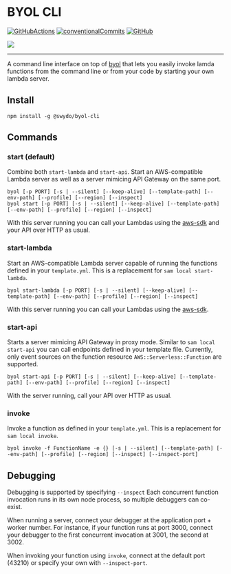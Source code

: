 # BYOL CLI

[![GitHubActions](https://img.shields.io/github/workflow/status/Swydo/byol/release.svg?label=github%20actions&style=flat-square)](https://github.com/Swydo/byol/actions) [![conventionalCommits](https://img.shields.io/badge/conventional%20commits-1.0.0-yellow.svg?style=flat-square)](https://conventionalcommits.org) [![GitHub](https://img.shields.io/github/license/Swydo/byol.svg?style=flat-square)](https://github.com/Swydo/byol/blob/master/LICENSE)

<img src="https://user-images.githubusercontent.com/2283434/52522860-25eee400-2c8b-11e9-8602-f8de0d158600.png">

---

A command line interface on top of [byol](../byol) that lets you easily invoke lamda functions from the command line or from
your code by starting your own lambda server.

## Install

```shell script
npm install -g @swydo/byol-cli
```

## Commands

### start (default)

Combine both `start-lambda` and `start-api`. Start an AWS-compatible Lambda server as well as a server mimicing 
API Gateway on the same port.

```shell script
byol [-p PORT] [-s | --silent] [--keep-alive] [--template-path] [--env-path] [--profile] [--region] [--inspect]
byol start [-p PORT] [-s | --silent] [--keep-alive] [--template-path] [--env-path] [--profile] [--region] [--inspect]
```

With this server running you can call your Lambdas using the [aws-sdk](https://github.com/aws/aws-sdk-js) and your
API over HTTP as usual.

### start-lambda

Start an AWS-compatible Lambda server capable of running the functions defined in your `template.yml`. This is a
replacement for `sam local start-lambda`.

```shell script
byol start-lambda [-p PORT] [-s | --silent] [--keep-alive] [--template-path] [--env-path] [--profile] [--region] [--inspect]
```

With this server running you can call your Lambdas using the [aws-sdk](https://github.com/aws/aws-sdk-js).

### start-api

Starts a server mimicing API Gateway in proxy mode. Similar to `sam local start-api` you can call endpoints defined
in your template file. Currently, only event sources on the function resource `AWS::Serverless::Function` are supported.

```shell script
byol start-api [-p PORT] [-s | --silent] [--keep-alive] [--template-path] [--env-path] [--profile] [--region] [--inspect]
```

With the server running, call your API over HTTP as usual.

### invoke

Invoke a function as defined in your `template.yml`. This is a replacement for `sam local invoke`.

```shell script
byol invoke -f FunctionName -e {} [-s | --silent] [--template-path] [--env-path] [--profile] [--region] [--inspect] [--inspect-port]
```

## Debugging

Debugging is supported by specifying `--inspect` Each concurrent function invocation runs in its own node process, so
multiple debuggers can co-exist. 

When running a server, connect your debugger at the application port + worker number. For instance, if your
function runs at port 3000, connect your debugger to the first concurrent invocation at 3001, the second at 3002.

When invoking your function using `invoke`, connect at the default port (43210) or specify your own 
with `--inspect-port`.
